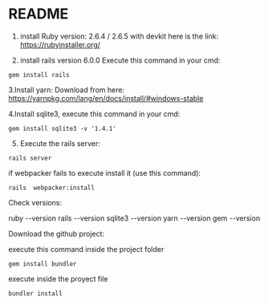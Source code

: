 # README

1. install Ruby version: 2.6.4 / 2.6.5 with devkit here is the link:
https://rubyinstaller.org/

2. install rails version 6.0.0
Execute this command in your cmd:
```
gem install rails
```
3.Install yarn:
Download from here: https://yarnpkg.com/lang/en/docs/install/#windows-stable

4.Install sqlite3, execute this command in your cmd:
```
gem install sqlite3 -v '1.4.1'
````
5. Execute the rails server: 
```
rails server
```
  if webpacker fails to execute install it (use this command):
```
rails  webpacker:install
```
Check versions:

ruby --version
rails --version
sqlite3 --version
yarn --version
gem --version


Download the github project:

execute this command inside the project folder

```
gem install bundler
```

execute inside the proyect file
```
bundler install
```
